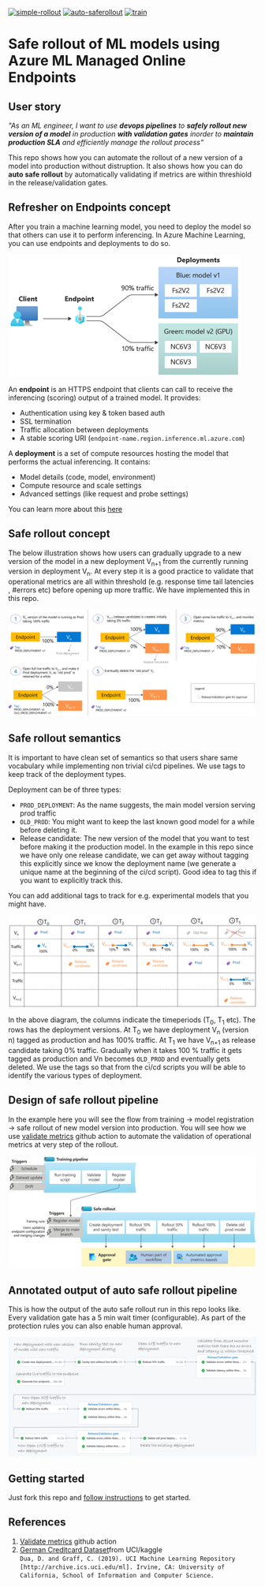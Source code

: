 [![simple-rollout](https://github.com/rsethur/saferollout/actions/workflows/simple_rollout.yml/badge.svg)](https://github.com/rsethur/saferollout/actions/workflows/simple_rollout.yml)
[![auto-saferollout](https://github.com/rsethur/saferollout/actions/workflows/auto_saferollout.yml/badge.svg)](https://github.com/rsethur/saferollout/actions/workflows/auto_saferollout.yml)
[![train](https://github.com/rsethur/saferollout/actions/workflows/train.yml/badge.svg)](https://github.com/rsethur/saferollout/actions/workflows/train.yml)
# Safe rollout of ML models using Azure ML Managed Online Endpoints

## User story
*"As an ML engineer, I want to use __devops pipelines__ to __safely rollout new version of a model__ in production __with validation gates__ inorder to __maintain production SLA__ and efficiently manage the rollout process"*

This repo shows how you can automate the rollout of a new version of a model into production without distruption. It also shows how you can do __auto safe rollout__ by automatically validating if metrics are within threshiold in the release/validation gates.

## Refresher on Endpoints concept
After you train a machine learning model, you need to deploy the model so that others can use it to perform inferencing. In Azure Machine Learning, you can use endpoints and deployments to do so.

![Endpoint concept](docs/imgs/endpoint-concept.png)

An __endpoint__ is an HTTPS endpoint that clients can call to receive the inferencing (scoring) output of a trained model. It provides:

* Authentication using key & token based auth
* SSL termination
* Traffic allocation between deployments
* A stable scoring URI (`endpoint-name.region.inference.ml.azure.com`)

A **deployment** is a set of compute resources hosting the model that performs the actual inferencing. It contains:

* Model details (code, model, environment)
* Compute resource and scale settings
* Advanced settings (like request and probe settings)

You can learn more about this [here](https://docs.microsoft.com/en-us/azure/machine-learning/concept-endpoints)

## Safe rollout concept

The below illustration shows how users can gradually upgrade to a new version of the model in a new deployment V<sub>n+1</sub> from the currently running version in deployment V<sub>n</sub>. At every step it is a good practice to validate that operational metrics are all within threshold (e.g. response time tail latencies , #errors etc) before opening up more traffic. We have implemented this in this repo.

![Saferollout process](docs/imgs/saferollout-concept.jpg)

## Safe rollout semantics

It is important to have clean set of semantics so that users share same vocabulary while implementing non trivial ci/cd pipelines. We use tags to keep track of the deployment types.

Deployment can be of three types:
* `PROD_DEPLOYMENT`: As the name suggests, the main model version serving prod traffic
* `OLD_PROD`: You might want to keep the last known good model for a while before deleting it.
* Release candidate: The new version of the model that you want to test before making it the production model. In the example in this repo since we have only one release candidate, we can get away without tagging this explicitly since we know the deployment name (we generate a unique name at the beginning of the ci/cd script). Good idea to tag this if you want to explicitly track this.

You can add additional tags to track for e.g. experimental models that you might have.

![Saferollout semantics](docs/imgs/saferollout-semantics.jpg)

In the above diagram, the columns indicate the timeperiods (T<sub>0</sub>, T<sub>1</sub> etc). The rows has the deployment versions. At T<sub>0</sub> we have deployment V<sub>n</sub> (version n) tagged as production and has 100% traffic. At T<sub>1</sub> we have V<sub>n+1</sub> as release candidate taking 0% traffic. Gradually when it takes 100 % traffic it gets tagged as production and Vn becomes `OLD_PROD` and eventually gets deleted. We use the tags so that from the ci/cd scripts you will be able to identify the various types of deployment.

## Design of safe rollout pipeline
In the example here you will see the flow from training -> model registration -> safe rollout of new model version into production. You will see how we use [validate metrics](https://github.com/rsethur/validate-metrics) github action to automate the validation of operational metrics at very step of the rollout.

![Saferollout pipeline design](docs/imgs/pipeline-design.png)

## Annotated output of auto safe rollout pipeline
This is how the output of the auto safe rollout run in this repo looks like. Every validation gate has a 5 min wait timer (configurable). As part of the protection rules you can also enable human approval.

![Saferollout GH action pipeline](docs/imgs/ghaction.png)

## Getting started
Just fork this repo and [follow instructions](docs/getting-started.md) to get started.

## References
1. [Validate metrics](https://github.com/rsethur/validate-metrics) github action
1. [German Creditcard Dataset](https://www.kaggle.com/uciml/german-credit)from UCI/kaggle
<BR>`Dua, D. and Graff, C. (2019). UCI Machine Learning Repository [http://archive.ics.uci.edu/ml]. Irvine, CA: University of California, School of Information and Computer Science.`